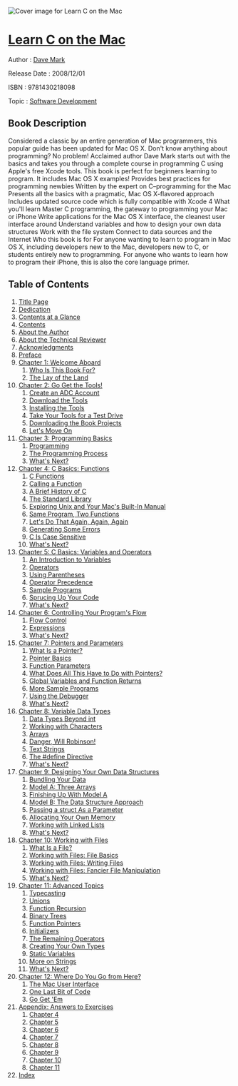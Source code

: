 ![Cover image for Learn C on the Mac](https://imgdetail.ebookreading.net/cover/cover/software_development/EB9781430218098.jpg)

[Learn C on the Mac](https://ebookreading.net/view/book/Learn+C+on+the+Mac-EB9781430218098_1.html "Learn C on the Mac")
====================================================================================================================

Author : [Dave Mark](https://ebookreading.net/search/author/Dave+Mark)

Release Date : 2008/12/01

ISBN : 9781430218098

Topic : [Software Development](https://ebookreading.net/search/category/software-development)

Book Description
-----------------

Considered a classic by an entire generation of Mac programmers, this popular guide has been updated for Mac OS X. Don't know anything about programming? No problem! Acclaimed author Dave Mark starts out with the basics and takes you through a complete course in programming C using Apple's free Xcode tools. This book is perfect for beginners learning to program. It includes Mac OS X examples!
Provides best practices for programming newbies
Written by the expert on C–programming for the Mac
Presents all the basics with a pragmatic, Mac OS X-flavored approach
Includes updated source code which is fully compatible with Xcode 4
What you'll learn
Master C programming, the gateway to programming your Mac or iPhone
Write applications for the Mac OS X interface, the cleanest user interface around
Understand variables and how to design your own data structures
Work with the file system
Connect to data sources and the Internet
Who this book is for
For anyone wanting to learn to program in Mac OS X, including developers new to the Mac, developers new to C, or students entirely new to programming. For anyone who wants to learn how to program their iPhone, this is also the core language primer.
              
Table of Contents
-----------------

1. [Title Page](https://ebookreading.net/view/book/Learn+C+on+the+Mac-EB9781430218098_2.html)
1. [Dedication](https://ebookreading.net/view/book/Learn+C+on+the+Mac-EB9781430218098_4.html#dedication)
1. [Contents at a Glance](https://ebookreading.net/view/book/Learn+C+on+the+Mac-EB9781430218098_5.html#contents_at_a_glanc)
1. [Contents](https://ebookreading.net/view/book/Learn+C+on+the+Mac-EB9781430218098_6.html#contents)
1. [About the Author](https://ebookreading.net/view/book/Learn+C+on+the+Mac-EB9781430218098_7.html#about_the_author)
1. [About the Technical Reviewer](https://ebookreading.net/view/book/Learn+C+on+the+Mac-EB9781430218098_8.html#about_the_technical)
1. [Acknowledgments](https://ebookreading.net/view/book/Learn+C+on+the+Mac-EB9781430218098_9.html#acknowledgments)
1. [Preface](https://ebookreading.net/view/book/Learn+C+on+the+Mac-EB9781430218098_10.html#preface)
1. [Chapter 1: Welcome Aboard](https://ebookreading.net/view/book/Learn+C+on+the+Mac-EB9781430218098_11.html#welcome_aboard)
    1. [Who Is This Book For?](https://ebookreading.net/view/book/Learn+C+on+the+Mac-EB9781430218098_11.html#who_is_this_book_fo)
    1. [The Lay of the Land](https://ebookreading.net/view/book/Learn+C+on+the+Mac-EB9781430218098_11.html#the_lay_of_the_land)
1. [Chapter 2: Go Get the Tools!](https://ebookreading.net/view/book/Learn+C+on+the+Mac-EB9781430218098_12.html#go_get_the_tools_ex)
    1. [Create an ADC Account](https://ebookreading.net/view/book/Learn+C+on+the+Mac-EB9781430218098_12.html#create_an_adc_accou)
    1. [Download the Tools](https://ebookreading.net/view/book/Learn+C+on+the+Mac-EB9781430218098_12.html#download_the_tools)
    1. [Installing the Tools](https://ebookreading.net/view/book/Learn+C+on+the+Mac-EB9781430218098_12.html#installing_the_tool)
    1. [Take Your Tools for a Test Drive](https://ebookreading.net/view/book/Learn+C+on+the+Mac-EB9781430218098_12.html#take_your_tools_for)
    1. [Downloading the Book Projects](https://ebookreading.net/view/book/Learn+C+on+the+Mac-EB9781430218098_12.html#downloading_the_boo)
    1. [Let&#39;s Move On](https://ebookreading.net/view/book/Learn+C+on+the+Mac-EB9781430218098_12.html#let_apostrophy_s_mo)
1. [Chapter 3: Programming Basics](https://ebookreading.net/view/book/Learn+C+on+the+Mac-EB9781430218098_13.html#programming_basics)
    1. [Programming](https://ebookreading.net/view/book/Learn+C+on+the+Mac-EB9781430218098_13.html#programming)
    1. [The Programming Process](https://ebookreading.net/view/book/Learn+C+on+the+Mac-EB9781430218098_13.html#the_programming_pro)
    1. [What&#39;s Next?](https://ebookreading.net/view/book/Learn+C+on+the+Mac-EB9781430218098_13.html#what_apostrophy_s_n)
1. [Chapter 4: C Basics: Functions](https://ebookreading.net/view/book/Learn+C+on+the+Mac-EB9781430218098_14.html#c_basics_colon_func)
    1. [C Functions](https://ebookreading.net/view/book/Learn+C+on+the+Mac-EB9781430218098_14.html#c_functions)
    1. [Calling a Function](https://ebookreading.net/view/book/Learn+C+on+the+Mac-EB9781430218098_14.html#calling_a_function)
    1. [A Brief History of C](https://ebookreading.net/view/book/Learn+C+on+the+Mac-EB9781430218098_14.html#a_brief_history_of_)
    1. [The Standard Library](https://ebookreading.net/view/book/Learn+C+on+the+Mac-EB9781430218098_14.html#the_standard_librar)
    1. [Exploring Unix and Your Mac&#39;s Built-In Manual](https://ebookreading.net/view/book/Learn+C+on+the+Mac-EB9781430218098_14.html#exploring_unix_and_)
    1. [Same Program, Two Functions](https://ebookreading.net/view/book/Learn+C+on+the+Mac-EB9781430218098_14.html#same_program_comma_)
    1. [Let&#39;s Do That Again, Again, Again](https://ebookreading.net/view/book/Learn+C+on+the+Mac-EB9781430218098_14.html#let_apostrophy_s_do)
    1. [Generating Some Errors](https://ebookreading.net/view/book/Learn+C+on+the+Mac-EB9781430218098_14.html#generating_some_err)
    1. [C Is Case Sensitive](https://ebookreading.net/view/book/Learn+C+on+the+Mac-EB9781430218098_14.html#c_is_case_sensitive)
    1. [What&#39;s Next?](https://ebookreading.net/view/book/Learn+C+on+the+Mac-EB9781430218098_14.html#what_apostrophy_s_n)
1. [Chapter 5: C Basics: Variables and Operators](https://ebookreading.net/view/book/Learn+C+on+the+Mac-EB9781430218098_15.html#basics_colon_variab)
    1. [An Introduction to Variables](https://ebookreading.net/view/book/Learn+C+on+the+Mac-EB9781430218098_15.html#an_introduction_to_)
    1. [Operators](https://ebookreading.net/view/book/Learn+C+on+the+Mac-EB9781430218098_15.html#operators)
    1. [Using Parentheses](https://ebookreading.net/view/book/Learn+C+on+the+Mac-EB9781430218098_15.html#using_parentheses)
    1. [Operator Precedence](https://ebookreading.net/view/book/Learn+C+on+the+Mac-EB9781430218098_15.html#operator_precedence)
    1. [Sample Programs](https://ebookreading.net/view/book/Learn+C+on+the+Mac-EB9781430218098_15.html#sample_programs)
    1. [Sprucing Up Your Code](https://ebookreading.net/view/book/Learn+C+on+the+Mac-EB9781430218098_15.html#sprucing_up_your_co)
    1. [What&#39;s Next?](https://ebookreading.net/view/book/Learn+C+on+the+Mac-EB9781430218098_15.html#what_apostrophy_s_n)
1. [Chapter 6: Controlling Your Program&#39;s Flow](https://ebookreading.net/view/book/Learn+C+on+the+Mac-EB9781430218098_16.html#controlling_your_pr)
    1. [Flow Control](https://ebookreading.net/view/book/Learn+C+on+the+Mac-EB9781430218098_16.html#flow_control)
    1. [Expressions](https://ebookreading.net/view/book/Learn+C+on+the+Mac-EB9781430218098_16.html#expressions)
    1. [What&#39;s Next?](https://ebookreading.net/view/book/Learn+C+on+the+Mac-EB9781430218098_16.html#what_apostrophy_s_n)
1. [Chapter 7: Pointers and Parameters](https://ebookreading.net/view/book/Learn+C+on+the+Mac-EB9781430218098_17.html#pointers_and_parame)
    1. [What Is a Pointer?](https://ebookreading.net/view/book/Learn+C+on+the+Mac-EB9781430218098_17.html#what_is_a_pointer_q)
    1. [Pointer Basics](https://ebookreading.net/view/book/Learn+C+on+the+Mac-EB9781430218098_17.html#pointer_basics)
    1. [Function Parameters](https://ebookreading.net/view/book/Learn+C+on+the+Mac-EB9781430218098_17.html#function_parameters)
    1. [What Does All This Have to Do with Pointers?](https://ebookreading.net/view/book/Learn+C+on+the+Mac-EB9781430218098_17.html#what_does_all_this_)
    1. [Global Variables and Function Returns](https://ebookreading.net/view/book/Learn+C+on+the+Mac-EB9781430218098_17.html#global_variables_an)
    1. [More Sample Programs](https://ebookreading.net/view/book/Learn+C+on+the+Mac-EB9781430218098_17.html#more_sample_program)
    1. [Using the Debugger](https://ebookreading.net/view/book/Learn+C+on+the+Mac-EB9781430218098_17.html#using_the_debugger)
    1. [What&#39;s Next?](https://ebookreading.net/view/book/Learn+C+on+the+Mac-EB9781430218098_17.html#what_apostrophy_s_n)
1. [Chapter 8: Variable Data Types](https://ebookreading.net/view/book/Learn+C+on+the+Mac-EB9781430218098_18.html#variable_data_types)
    1. [Data Types Beyond int](https://ebookreading.net/view/book/Learn+C+on+the+Mac-EB9781430218098_18.html#data_types_beyond_i)
    1. [Working with Characters](https://ebookreading.net/view/book/Learn+C+on+the+Mac-EB9781430218098_18.html#working_with_charac)
    1. [Arrays](https://ebookreading.net/view/book/Learn+C+on+the+Mac-EB9781430218098_18.html#arrays)
    1. [Danger, Will Robinson!](https://ebookreading.net/view/book/Learn+C+on+the+Mac-EB9781430218098_18.html#danger_comma_will_r)
    1. [Text Strings](https://ebookreading.net/view/book/Learn+C+on+the+Mac-EB9781430218098_18.html#text_strings)
    1. [The #define Directive](https://ebookreading.net/view/book/Learn+C+on+the+Mac-EB9781430218098_18.html#the_number_symble_d)
    1. [What&#39;s Next?](https://ebookreading.net/view/book/Learn+C+on+the+Mac-EB9781430218098_18.html#what_apostrophy_s_n)
1. [Chapter 9: Designing Your Own Data Structures](https://ebookreading.net/view/book/Learn+C+on+the+Mac-EB9781430218098_19.html#designing_your_own_)
    1. [Bundling Your Data](https://ebookreading.net/view/book/Learn+C+on+the+Mac-EB9781430218098_19.html#bundling_your_data)
    1. [Model A: Three Arrays](https://ebookreading.net/view/book/Learn+C+on+the+Mac-EB9781430218098_19.html#model_a_colon_three)
    1. [Finishing Up With Model A](https://ebookreading.net/view/book/Learn+C+on+the+Mac-EB9781430218098_19.html#finishing_up_with_m)
    1. [Model B: The Data Structure Approach](https://ebookreading.net/view/book/Learn+C+on+the+Mac-EB9781430218098_19.html#model_b_colon_the_d)
    1. [Passing a struct As a Parameter](https://ebookreading.net/view/book/Learn+C+on+the+Mac-EB9781430218098_19.html#passing_a_struct_as)
    1. [Allocating Your Own Memory](https://ebookreading.net/view/book/Learn+C+on+the+Mac-EB9781430218098_19.html#allocating_your_own)
    1. [Working with Linked Lists](https://ebookreading.net/view/book/Learn+C+on+the+Mac-EB9781430218098_19.html#working_with_linked)
    1. [What&#39;s Next?](https://ebookreading.net/view/book/Learn+C+on+the+Mac-EB9781430218098_19.html#what_apostrophy_s_n)
1. [Chapter 10: Working with Files](https://ebookreading.net/view/book/Learn+C+on+the+Mac-EB9781430218098_20.html#working_with_files)
    1. [What Is a File?](https://ebookreading.net/view/book/Learn+C+on+the+Mac-EB9781430218098_20.html#what_is_a_file_ques)
    1. [Working with Files: File Basics](https://ebookreading.net/view/book/Learn+C+on+the+Mac-EB9781430218098_20.html#working_with_files_)
    1. [Working with Files: Writing Files](https://ebookreading.net/view/book/Learn+C+on+the+Mac-EB9781430218098_20.html#working_with_files_)
    1. [Working with Files: Fancier File Manipulation](https://ebookreading.net/view/book/Learn+C+on+the+Mac-EB9781430218098_20.html#working_with_files_)
    1. [What&#39;s Next?](https://ebookreading.net/view/book/Learn+C+on+the+Mac-EB9781430218098_20.html#what_apostrophy_s_n)
1. [Chapter 11: Advanced Topics](https://ebookreading.net/view/book/Learn+C+on+the+Mac-EB9781430218098_21.html#advanced_topics)
    1. [Typecasting](https://ebookreading.net/view/book/Learn+C+on+the+Mac-EB9781430218098_21.html#typecasting)
    1. [Unions](https://ebookreading.net/view/book/Learn+C+on+the+Mac-EB9781430218098_21.html#unions)
    1. [Function Recursion](https://ebookreading.net/view/book/Learn+C+on+the+Mac-EB9781430218098_21.html#function_recursion)
    1. [Binary Trees](https://ebookreading.net/view/book/Learn+C+on+the+Mac-EB9781430218098_21.html#binary_trees)
    1. [Function Pointers](https://ebookreading.net/view/book/Learn+C+on+the+Mac-EB9781430218098_21.html#function_pointers)
    1. [Initializers](https://ebookreading.net/view/book/Learn+C+on+the+Mac-EB9781430218098_21.html#initializers)
    1. [The Remaining Operators](https://ebookreading.net/view/book/Learn+C+on+the+Mac-EB9781430218098_21.html#the_remaining_opera)
    1. [Creating Your Own Types](https://ebookreading.net/view/book/Learn+C+on+the+Mac-EB9781430218098_21.html#creating_your_own_t)
    1. [Static Variables](https://ebookreading.net/view/book/Learn+C+on+the+Mac-EB9781430218098_21.html#static_variables)
    1. [More on Strings](https://ebookreading.net/view/book/Learn+C+on+the+Mac-EB9781430218098_21.html#more_on_strings)
    1. [What&#39;s Next?](https://ebookreading.net/view/book/Learn+C+on+the+Mac-EB9781430218098_21.html#what_apostrophy_s_n)
1. [Chapter 12: Where Do You Go from Here?](https://ebookreading.net/view/book/Learn+C+on+the+Mac-EB9781430218098_22.html#where_do_you_go_fro)
    1. [The Mac User Interface](https://ebookreading.net/view/book/Learn+C+on+the+Mac-EB9781430218098_22.html#the_mac_user_interf)
    1. [One Last Bit of Code](https://ebookreading.net/view/book/Learn+C+on+the+Mac-EB9781430218098_22.html#one_last_bit_of_cod)
    1. [Go Get &#39;Em](https://ebookreading.net/view/book/Learn+C+on+the+Mac-EB9781430218098_22.html#go_get_apostrophy_e)
1. [Appendix: Answers to Exercises](https://ebookreading.net/view/book/Learn+C+on+the+Mac-EB9781430218098_23.html#answers_to_exercise)
    1. [Chapter 4](https://ebookreading.net/view/book/Learn+C+on+the+Mac-EB9781430218098_23.html#chapter_4)
    1. [Chapter 5](https://ebookreading.net/view/book/Learn+C+on+the+Mac-EB9781430218098_23.html#chapter_5)
    1. [Chapter 6](https://ebookreading.net/view/book/Learn+C+on+the+Mac-EB9781430218098_23.html#chapter_6)
    1. [Chapter 7](https://ebookreading.net/view/book/Learn+C+on+the+Mac-EB9781430218098_23.html#chapter_7)
    1. [Chapter 8](https://ebookreading.net/view/book/Learn+C+on+the+Mac-EB9781430218098_23.html#chapter_8)
    1. [Chapter 9](https://ebookreading.net/view/book/Learn+C+on+the+Mac-EB9781430218098_23.html#chapter_9)
    1. [Chapter 10](https://ebookreading.net/view/book/Learn+C+on+the+Mac-EB9781430218098_23.html#chapter_10)
    1. [Chapter 11](https://ebookreading.net/view/book/Learn+C+on+the+Mac-EB9781430218098_23.html#chapter_11)
1. [Index](https://ebookreading.net/view/book/Learn+C+on+the+Mac-EB9781430218098_24.html#index)
